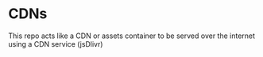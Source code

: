 # CDNs
This repo acts like a CDN or assets container to be served over the internet using a CDN service (jsDlivr)

